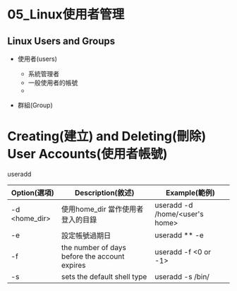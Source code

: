 # 05_Linux使用者管理

## Linux Users and Groups

- 使用者(users)
  - 系統管理者
  - 一般使用者的帳號  
  - 
 

- 群組(Group)
 
 
# Creating(建立) and Deleting(刪除) User Accounts(使用者帳號)

useradd <name>
  
| Option(選項)|	Description(敘述)|	Example(範例)|
| ----| ------| ------|
|-d <home_dir>|	使用home_dir 當作使用者登入的目錄	|useradd <name> -d /home/<user's home>|
| -e <date>|	設定帳號過期日|	useradd <name>** -e <YYYY-MM-DD> |
|-f <inactive>|	the number of days before the account expires|	useradd <name> -f <0 or -1>
|-s <shell>|	sets the default shell type| 	useradd <name> -s /bin/<shell>|
